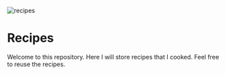 ![recipes](https://github.com/user-attachments/assets/042340b5-96da-411a-a928-049b78a86710)

# Recipes 

Welcome to this repository. Here I will store recipes that I cooked. Feel free to reuse the recipes.
